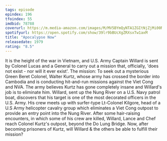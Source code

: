 ```yaml
---
tags: episode
epindex: 196
tfoindex: 55
imdbid: 78788
coverurl: https://m.media-amazon.com/images/M/MV5BYmQyNTA1ZGItNjZjMi00NzFlLWEzMWEtNWMwN2Q2MjJhYzEyXkEyXkFqcGdeQXVyMjUzOTY1NTc@._V1_SX202_CR0,0,202,300_.jpg
spotifyurl: https://open.spotify.com/show/39lr9bBUcXgZRXsxTw1axM
title: "Apocalypse Now"
releasedate: 1979
rating: "8.5"
---
```


It is the height of the war in Vietnam, and U.S. Army Captain Willard is sent by Colonel Lucas and a General to carry out a mission that, officially, 'does not exist - nor will it ever exist'. The mission: To seek out a mysterious Green Beret Colonel, Walter Kurtz, whose army has crossed the border into Cambodia and is conducting hit-and-run missions against the Viet Cong and NVA. The army believes Kurtz has gone completely insane and Willard's job is to eliminate him. Willard, sent up the Nung River on a U.S. Navy patrol boat, discovers that his target is one of the most decorated officers in the U.S. Army. His crew meets up with surfer-type Lt-Colonel Kilgore, head of a U.S Army helicopter cavalry group which eliminates a Viet Cong outpost to provide an entry point into the Nung River. After some hair-raising encounters, in which some of his crew are killed, Willard, Lance and Chef reach Colonel Kurtz's outpost, beyond the Do Lung Bridge. Now, after becoming prisoners of Kurtz, will Willard & the others be able to fulfill their mission?